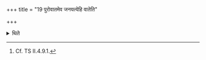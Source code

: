+++
title = "19 पुरोवातमेव जनयत्येहि वातेति"

+++

<details><summary>थिते</summary>

19. With ehi vāta... he presses forward the east wind.[^1]  

[^1]: Cf. TS II.4.9.1. 
</details>
